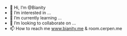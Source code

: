- 👋 Hi, I’m @Bianity
- 👀 I’m interested in ...
- 🌱 I’m currently learning ...
- 💞️ I’m looking to collaborate on ...
- 📫 How to reach me www.bianity.me & room.cerpen.me

<!---
Bianity/Bianity is a ✨ special ✨ repository because its `README.md` (this file) appears on your GitHub profile.
You can click the Preview link to take a look at your changes.
--->
